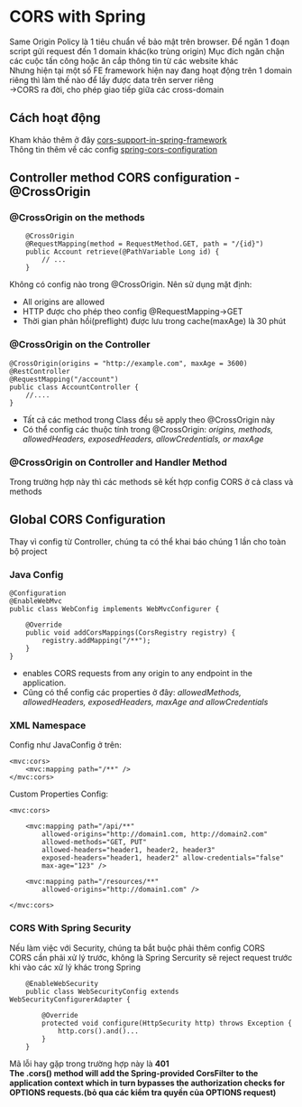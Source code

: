 # CORS with Spring

Same Origin Policy là 1 tiêu chuẩn về bảo mật trên browser. Để ngăn 1 đoạn script gửi request đến 1 domain khác(ko trùng origin)
Mục đích ngăn chặn các cuộc tấn công hoặc ăn cắp thông tin từ các website khác
<br>
Nhưng hiện tại một số FE framework hiện nay đang hoạt động trên 1 domain riêng thì làm thế nào để lấy được data trên server riêng
<br>->CORS ra đời, cho phép giao tiếp giữa các cross-domain  

## Cách hoạt động

Kham khảo thêm ở đây [cors-support-in-spring-framework](https://spring.io/blog/2015/06/08/cors-support-in-spring-framework)<br>
Thông tin thêm về các config [spring-cors-configuration](https://howtodoinjava.com/spring-boot2/spring-cors-configuration/) 

## Controller method CORS configuration - @CrossOrigin

### @CrossOrigin on the methods

```
	@CrossOrigin
    @RequestMapping(method = RequestMethod.GET, path = "/{id}")
    public Account retrieve(@PathVariable Long id) {
        // ...
    }
```
Không có config nào trong @CrossOrigin. Nên sử dụng mặt định:

- All origins are allowed
- HTTP được cho phép theo config @RequestMapping->GET
- Thời gian phản hồi(preflight) được lưu trong cache(maxAge) là 30 phút

### @CrossOrigin on the Controller

```
@CrossOrigin(origins = "http://example.com", maxAge = 3600)
@RestController
@RequestMapping("/account")
public class AccountController {
	//....
}
```

- Tất cả các method trong Class đều sẽ apply theo @CrossOrigin này
- Có thể config các thuộc tính trong @CrossOrigin: <i>origins, methods, allowedHeaders, exposedHeaders, allowCredentials, or maxAge</i>

### @CrossOrigin on Controller and Handler Method

Trong trường hợp này thì các methods sẽ kết hợp config CORS ở cả class và methods

## Global CORS Configuration
Thay vì config từ Controller, chúng ta có thể khai báo chúng 1 lần cho toàn bộ project

### Java Config
```
@Configuration
@EnableWebMvc
public class WebConfig implements WebMvcConfigurer {

    @Override
    public void addCorsMappings(CorsRegistry registry) {
        registry.addMapping("/**");
    }
}
```
- enables CORS requests from any origin to any endpoint in the application.
- Cũng có thể config các properties ở đây: <i>allowedMethods, allowedHeaders, exposedHeaders, maxAge and allowCredentials</i>

### XML Namespace
Config như JavaConfig ở trên:

```
<mvc:cors>
    <mvc:mapping path="/**" />
</mvc:cors>
```

Custom Properties Config:

```
<mvc:cors>

    <mvc:mapping path="/api/**"
        allowed-origins="http://domain1.com, http://domain2.com"
        allowed-methods="GET, PUT"
        allowed-headers="header1, header2, header3"
        exposed-headers="header1, header2" allow-credentials="false"
        max-age="123" />

    <mvc:mapping path="/resources/**"
        allowed-origins="http://domain1.com" />

</mvc:cors>
```

### CORS With Spring Security
Nếu làm việc với Security, chúng ta bắt buộc phải thêm config CORS<br>
CORS cần phải xử lý trước, không là Spring Sercurity sẽ reject request trước khi vào các xử lý khác trong Spring

```
	@EnableWebSecurity
	public class WebSecurityConfig extends WebSecurityConfigurerAdapter {
	
	    @Override
	    protected void configure(HttpSecurity http) throws Exception {
	        http.cors().and()...
	    }
	}
```

Mã lỗi hay gặp trong trường hợp này là <b>401<b/><br>
The .cors() method will add the Spring-provided CorsFilter to the application context which in turn bypasses the authorization checks for OPTIONS requests.(bỏ qua các kiểm tra quyền của OPTIONS request)

>
